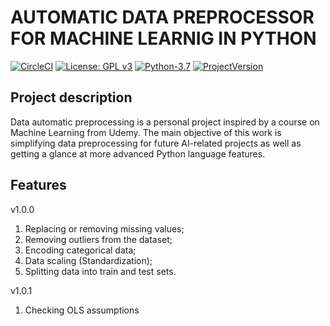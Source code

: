 # AUTOMATIC DATA PREPROCESSOR FOR MACHINE LEARNIG IN PYTHON

[![CircleCI](https://img.shields.io/circleci/build/github/ilyagrishkov/data_auto_preprocessor/master.svg?style=for-the-badge&token=e2d4cfe3e383b6ba0c346f09ad7d9d1ae4c777f0)](https://circleci.com/gh/ilyagrishkov/data_auto_preprocessor/tree/master)
[![License: GPL v3](https://img.shields.io/badge/License-GPLv3-blue.svg?style=for-the-badge&logo=appveyor)](https://www.gnu.org/licenses/gpl-3.0)
[![Python-3.7](https://img.shields.io/badge/python-3.7-blue.svg?style=for-the-badge&logo=appveyor)](https://img.shields.io/badge/python-3.7-blue.svg)
[![ProjectVersion](https://img.shields.io/badge/project%20version-1.0.0--alpha-blue?style=for-the-badge&logo=appveyor)](https://img.shields.io/badge/project%20version-1.0.0-blue.svg)


## Project description
Data automatic preprocessing is a personal project inspired by a course on Machine Learning from Udemy. The main objective of this work is simplifying data preprocessing for future AI-related projects as well as getting a glance at more advanced Python language features. 


## Features

v1.0.0

 1. Replacing or removing missing values;
 2. Removing outliers from the dataset;
 3. Encoding categorical data;
 4. Data scaling (Standardization);
 5. Splitting data into train and test sets.

v1.0.1

 1. Checking OLS assumptions